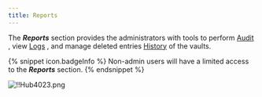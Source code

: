 ```yaml
---
title: Reports
---
```

The ***Reports*** section provides the administrators with tools to perform [Audit](/hub/web-interface/hub-overview/reports/audit/) , view [Logs](/hub/web-interface/hub-overview/reports/logs/) , and manage deleted entries [History](/hub/web-interface/hub-overview/reports/history/) of the vaults. 

{% snippet icon.badgeInfo %} 
Non-admin users will have a limited access to the ***Reports*** section. 
{% endsnippet %}
 
![!!Hub4023.png](https://webdevolutions.azureedge.net/docs/en/hub/Hub4023.png) 